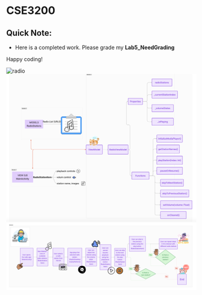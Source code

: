 # CSE3200 

## Quick Note: 
- Here is a completed work. Please grade my **Lab5_NeedGrading**

Happy coding!

<img src="radioApp.png" alt="radio" style="max-width:40%; height:auto;" />
<img src="User-Flow.png" alt="userflow" style="max-width:100%;" />
<img src="App_Architecture.png" alt="app" style="max-width:100%;" />




